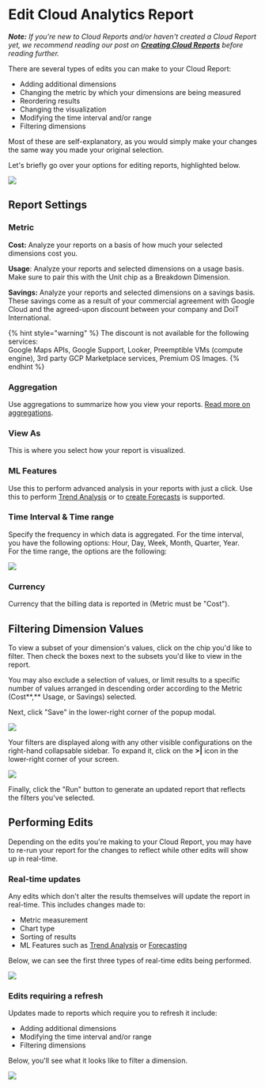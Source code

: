 # Edit Cloud Analytics Report

_**Note:** If you're new to Cloud Reports and/or haven't created a Cloud Report yet, we recommend reading our post on_ [_**Creating Cloud Reports**_](create-cloud-report/) _before reading further._

There are several types of edits you can make to your Cloud Report:

* Adding additional dimensions
* Changing the metric by which your dimensions are being measured
* Reordering results
* Changing the visualization
* Modifying the time interval and/or range
* Filtering dimensions

Most of these are self-explanatory, as you would simply make your changes the same way you made your original selection. 

Let's briefly go over your options for editing reports, highlighted below.

![](../.gitbook/assets/cleanshot-2021-06-14-at-14.20.30.jpg)

## Report Settings

### Metric

**Cost:** Analyze your reports on a basis of how much your selected dimensions cost you.

**Usage**: Analyze your reports and selected dimensions on a usage basis. Make sure to pair this with the Unit chip as a Breakdown Dimension.

**Savings:** Analyze your reports and selected dimensions on a savings basis. These savings come as a result of your commercial agreement with Google Cloud and the agreed-upon discount between your company and DoiT International.

{% hint style="warning" %}
 The discount is not available for the following services:   
Google Maps APIs, Google Support, Looker, Preemptible VMs \(compute engine\), 3rd party GCP Marketplace services, Premium OS Images.
{% endhint %}

### Aggregation

Use aggregations to summarize how you view your reports. [Read more on aggregations](https://help.doit-intl.com/cloud-analytics/using-aggregations-in-cloud-reports).

### View As

This is where you select how your report is visualized.

### ML Features

Use this to perform advanced analysis in your reports with just a click. Use this to perform [Trend Analysis](https://help.doit-intl.com/cloud-analytics/trend-analysis) or to [create Forecasts](https://help.doit-intl.com/cloud-analytics/forecasting) is supported.

### Time Interval & Time range

Specify the frequency in which data is aggregated. For the time interval, you have the following options: Hour, Day, Week, Month, Quarter, Year.  
For the time range, the options are the following:

![](../.gitbook/assets/image%20%2877%29.png)

### Currency

Currency that the billing data is reported in \(Metric must be "Cost"\).

## **Filtering Dimension Values**

To view a subset of your dimension's values, click on the chip you'd like to filter. Then check the boxes next to the subsets you'd like to view in the report.

You may also exclude a selection of values, or limit results to a specific number of values arranged in descending order according to the Metric \(Cost**,** Usage, or Savings\) selected.

Next, click "Save" in the lower-right corner of the popup modal.

![](../.gitbook/assets/cloudreports_filters.jpg)

Your filters are displayed along with any other visible configurations on the right-hand collapsable sidebar. To expand it, click on the **&gt;\|** icon in the lower-right corner of your screen.

![](../.gitbook/assets/cloudreports_filtervisibleconfig.jpg)

Finally, click the "Run" button to generate an updated report that reflects the filters you've selected.



## **Performing Edits**

Depending on the edits you're making to your Cloud Report, you may have to re-run your report for the changes to reflect while other edits will show up in real-time.

### **Real-time updates**

Any edits which don't alter the results themselves will update the report in real-time. This includes changes made to:

* Metric measurement
* Chart type
* Sorting of results
* ML Features such as [Trend Analysis](trend-analysis.md) or [Forecasting](forecasting.md)

Below, we can see the first three types of real-time edits being performed. 

![](../.gitbook/assets/cleanshot-2020-06-30-at-12.49.48.gif)

### **Edits requiring a refresh**

Updates made to reports which require you to refresh it include:

* Adding additional dimensions
* Modifying the time interval and/or range
* Filtering dimensions

Below, you'll see what it looks like to filter a dimension.

![](../.gitbook/assets/cleanshot-2020-06-30-at-13.19.17.gif)

